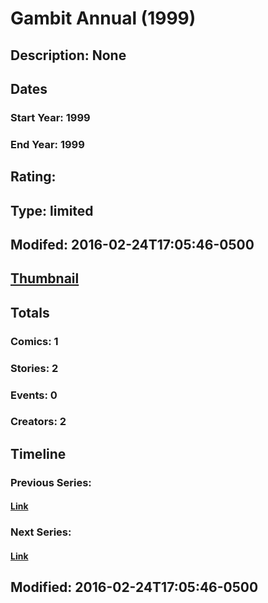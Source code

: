 # Gambit Annual  (1999)
## Description: None
## Dates
### Start Year: 1999
### End Year: 1999
## Rating: 
## Type: limited
## Modifed: 2016-02-24T17:05:46-0500
## [Thumbnail](http://i.annihil.us/u/prod/marvel/i/mg/9/50/56ce292cc54a4.jpg)
## Totals
### Comics: 1
### Stories: 2
### Events: 0
### Creators: 2
## Timeline
### Previous Series: 
#### [Link]()
### Next Series: 
#### [Link]()
## Modified: 2016-02-24T17:05:46-0500